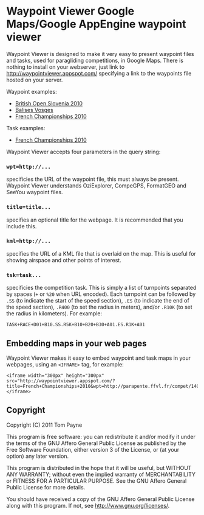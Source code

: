 Waypoint Viewer  Google Maps/Google AppEngine waypoint viewer
=============================================================

Waypoint Viewer is designed to make it very easy to present waypoint files and
tasks, used for paragliding competitions, in Google Maps.  There is nothing to
install on your webserver, just link to <http://waypointviewer.appspot.com/>
specifying a link to the waypoints file hosted on your server.

Waypoint examples:

* [British Open Slovenia 2010](http://waypointviewer.appspot.com/?title=British+Open+Slovenia+2010&wpt=http://www.slovenia-pgopen.com/downloads/Kobarid_Lijak.cup)
* [Balises Vosges](http://waypointviewer.appspot.com/?title=Balises+Vosges&wpt=http://lavl.free.fr/documents/Balises-Vosges.wpt&kml=http://lavl.free.fr/documents/EspaceAerienVosges.kml)
* [French Championships 2010](http://waypointviewer.appspot.com/?title=French+Championships+2010&wpt=http://parapente.ffvl.fr/compet/1405/balises)

Task examples:

* [French Championships 2010](http://waypointviewer.appspot.com/?title=French+Championships+2010&wpt=http://parapente.ffvl.fr/compet/1405/balises&tsk=T1.1+RACE+D01+B45.SS.R12K+B45+B88+B01+B75+B70+A02.ES+A02.R200)

Waypoint Viewer accepts four parameters in the query string:

### `wpt=http://...`

specificies the URL of the waypoint file, this must always be present.
Waypoint Viewer understands OziExplorer, CompeGPS, FormatGEO and SeeYou
waypoint files.

### `title=title...`

specifies an optional title for the webpage.  It is recommended that you
include this.

### `kml=http://...`

specifies the URL of a KML file that is overlaid on the map.  This is useful
for showing airspace and other points of interest.

### `tsk=task...`

specificies the competition task.  This is simply a list of turnpoints
separated by spaces (`+` or `%20` when URL encoded).  Each turnpoint can be
followed by `.SS` (to indicate the start of the speed section), `.ES` (to
indicate the end of the speed section), `.R400` (to set the radius in meters),
and/or `.R10K` (to set the radius in kilometers).  For example:

	TASK+RACE+D01+B10.SS.R5K+B10+B20+B30+A01.ES.R1K+A01


Embedding maps in your web pages
--------------------------------

Waypoint Viewer makes it easy to embed waypoint and task maps in your webpages,
using an `<IFRAME>` tag, for example:

	<iframe width="300px" height="300px" src="http://waypointviewer.appspot.com/?title=French+Championships+2010&wpt=http://parapente.ffvl.fr/compet/1405/balises&tsk=T1.1+RACE+D01+B45.SS.R12K+B45+B88+B01+B75+B70+A02.ES+A02.R200"></iframe>


Copyright
---------

Copyright (C) 2011  Tom Payne

This program is free software: you can redistribute it and/or modify it under
the terms of the GNU Affero General Public License as published by the Free
Software Foundation, either version 3 of the License, or (at your option) any
later version.

This program is distributed in the hope that it will be useful, but WITHOUT ANY
WARRANTY; without even the implied warranty of MERCHANTABILITY or FITNESS FOR A
PARTICULAR PURPOSE.  See the GNU Affero General Public License for more
details.

You should have received a copy of the GNU Affero General Public License along
with this program.  If not, see <http://www.gnu.org/licenses/>.

